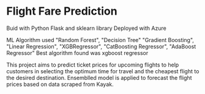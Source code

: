 # Flight Fare Prediction
Buid with Python Flask and sklearn library
Deployed with Azure

ML Algorithm used "Random Forest",
                "Decision Tree"
                "Gradient Boosting",
                "Linear Regression",
                "XGBRegressor",
                "CatBoosting Regressor",
                "AdaBoost Regressor"
Best algorithm found was xgboost regressor

This project aims to predict ticket prices for upcoming flights to help customers in selecting the optimum time for travel and the cheapest flight to the desired destination. Ensemblled  model is applied to forecast the flight prices based on data scraped from Kayak.
